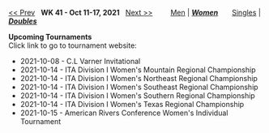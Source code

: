 [<< Prev](women_doubles_2140.md) &nbsp; **WK 41 - Oct 11-17, 2021** &nbsp; [Next >>](women_doubles_2142.md) &nbsp;&nbsp;&nbsp;&nbsp;&nbsp;&nbsp;&nbsp; [Men](./men_doubles_2141.md) &#124; [***Women***](./women_doubles_2141.md) &nbsp;&nbsp;&nbsp;&nbsp;&nbsp; [Singles](./women_singles_2141.md) &#124; [***Doubles***](./women_doubles_2141.md)

**Upcoming Tournaments**  
Click link to go to tournament website:  
- 2021-10-08 - C.L Varner Invitational  
- 2021-10-14 - ITA Division I Women's Mountain Regional Championship  
- 2021-10-14 - ITA Division I Women's Northeast Regional Championship  
- 2021-10-14 - ITA Division I Women's Southeast Regional Championship  
- 2021-10-14 - ITA Division I Women's Southern Regional Championship  
- 2021-10-14 - ITA Division I Women's Texas Regional Championship  
- 2021-10-15 - American Rivers Conference Women's Individual Tournament  